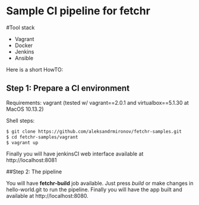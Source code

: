 # Sample CI pipeline for fetchr

#Tool stack

* Vagrant
* Docker
* Jenkins
* Ansible

Here is a short HowTO:

## Step 1: Prepare a CI environment

Requirements: vagrant (tested w/ vagrant==2.0.1 and virtualbox==5.1.30 at MacOS 10.13.2)

Shell steps:

```bash
$ git clone https://github.com/aleksandrmironov/fetchr-samples.git
$ cd fetchr-samples/vagrant 
$ vagrant up
```

Finally you will have jenkinsCI web interface available at http://localhost:8081

##Step 2: The pipeline

You will have **fetchr-build** job available. Just press *build* or make changes
in hello-world.git to run the pipeline. Finally you will have the app built and
available at http://localhost:8080.

